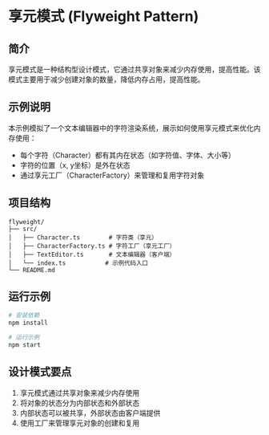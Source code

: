 # 享元模式 (Flyweight Pattern)

## 简介
享元模式是一种结构型设计模式，它通过共享对象来减少内存使用，提高性能。该模式主要用于减少创建对象的数量，降低内存占用，提高性能。

## 示例说明
本示例模拟了一个文本编辑器中的字符渲染系统，展示如何使用享元模式来优化内存使用：

- 每个字符（Character）都有其内在状态（如字符值、字体、大小等）
- 字符的位置（x, y坐标）是外在状态
- 通过享元工厂（CharacterFactory）来管理和复用字符对象

## 项目结构
```
flyweight/
├── src/
│   ├── Character.ts        # 字符类（享元）
│   ├── CharacterFactory.ts # 字符工厂（享元工厂）
│   ├── TextEditor.ts       # 文本编辑器（客户端）
│   └── index.ts           # 示例代码入口
└── README.md
```

## 运行示例
```bash
# 安装依赖
npm install

# 运行示例
npm start
```

## 设计模式要点
1. 享元模式通过共享对象来减少内存使用
2. 将对象的状态分为内部状态和外部状态
3. 内部状态可以被共享，外部状态由客户端提供
4. 使用工厂来管理享元对象的创建和复用 